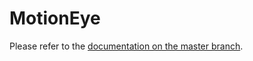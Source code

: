 # MotionEye

Please refer to the [documentation on the master branch](https://sensorsiot.github.io/IOTstack/Containers/MotionEye/).
